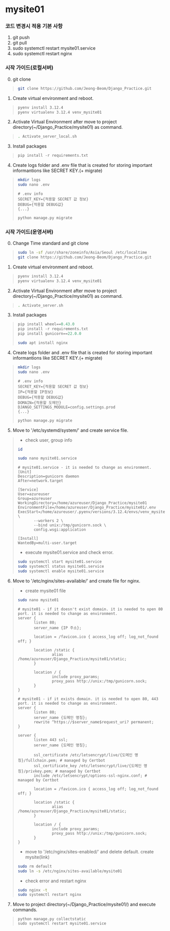 # mysite01
### 코드 변경시 적용 기본 사항
1. git push
2. git pull
3. sudo systemctl restart mysite01.service
4. sudo systemctl restart nginx

### 시작 가이드(로컬서버)
0. git clone
>```bash
>git clone https://github.com/Jeong-Beom/Django_Practice.git
>```  
1. Create virtual environment and reboot.
>```bash
>pyenv install 3.12.4
>pyenv virtualenv 3.12.4 venv_mysite01
>```
2. Activate Virtual Environment after move to project directory(~/Django_Practice/mysite01) as command.
>```bash
>. Activate_server_local.sh
>```
3. Install packages
>```python
>pip install -r requirements.txt
>```
4. Create logs folder and .env file that is created for storing important informantions like SECRET KEY.(+ migrate)
>```bash
>mkdir logs
>sudo nano .env
>```
>```
># .env info
>SECRET_KEY={적용할 SECRET 값 정보}
>DEBUG={적용할 DEBUG값}
>{...}
>```
>```bash
>python manage.py migrate
>```

### 시작 가이드(운영서버)
0. Change Time standard and git clone
>```bash
>sudo ln -sf /usr/share/zoneinfo/Asia/Seoul /etc/localtime
>git clone https://github.com/Jeong-Beom/Django_Practice.git
>```  
1. Create virtual environment and reboot.
>```bash
>pyenv install 3.12.4
>pyenv virtualenv 3.12.4 venv_mysite01
>```
2. Activate Virtual Environment after move to project directory(~/Django_Practice/mysite01) as command.
>```bash
>. Activate_server.sh
>```
3. Install packages
>```python
>pip install wheel==0.43.0
>pip install -r requirements.txt
>pip install gunicorn==22.0.0
>```
>```bash
>sudo apt install nginx
>```
4. Create logs folder and .env file that is created for storing important informantions like SECRET KEY.(+ migrate)
>```bash
>mkdir logs
>sudo nano .env
>```
>```
># .env info
>SECRET_KEY={적용할 SECRET 값 정보}
>IP={적용할 IP정보}
>DEBUG={적용할 DEBUG값}
>DOMAIN={적용할 도메인}
>DJANGO_SETTINGS_MODULE=config.settings.prod
>{...}
>```
>```bash
>python manage.py migrate
>```
5. Move to '/etc/systemd/system/' and create service file.
>- check user, group info
>```bash
>id
>```
>```bash
>sudo nano mysite01.service
>```
>```
># mysite01.service - it is needed to change as environment.
>[Unit]
>Description=gunicorn daemon
>After=network.target
>
>[Service]
>User=azureuser
>Group=azureuser
>WorkingDirectory=/home/azureuser/Django_Practice/mysite01
>EnvironmentFile=/home/azureuser/Django_Practice/mysite01/.env
>ExecStart=/home/azureuser/.pyenv/versions/3.12.4/envs/venv_mysite01/bin/gunicorn \
>        --workers 2 \
>        --bind unix:/tmp/gunicorn.sock \
>        config.wsgi:application
>
>[Install]
>WantedBy=multi-user.target
>```
>- execute mysite01.service and check error.
>```bash
>sudo systemctl start mysite01.service
>sudo systemctl status mysite01.service
>sudo systemctl enable mysite01.service
>```
6. Move to '/etc/nginx/sites-available/' and create file for nginx. 
>- create mysite01 file
>```bash
>sudo nano mysite01
>```
>```
># mysite01 - if it doesn't exist domain. it is needed to open 80 port. it is needed to change as environment.
>server {
>        listen 80;
>        server_name {IP 주소};
>
>        location = /favicon.ico { access_log off; log_not_found off; }
>
>        location /static {
>                alias /home/azureuser/Django_Practice/mysite01/static;
>        }
>
>        location / {
>                include proxy_params;
>                proxy_pass http://unix:/tmp/gunicorn.sock;
>        }
>}
>
># mysite01 - if it exists domain. it is needed to open 80, 443 port. it is needed to change as environment.
>server {
>        listen 80;
>        server_name {도메인 명칭};
>        rewrite ^https://$server_name$request_uri? permanent;
>}
>
>server {
>        listen 443 ssl;
>        server_name {도메인 명칭};
>
>        ssl_certificate /etc/letsencrypt/live/{도메인 명칭}/fullchain.pem; # managed by Certbot
>        ssl_certificate_key /etc/letsencrypt/live/{도메인 명칭}/privkey.pem; # managed by Certbot
>        include /etc/letsencrypt/options-ssl-nginx.conf; # managed by Certbot
>
>        location = /favicon.ico { access_log off; log_not_found off; }
>
>        location /static {
>                alias /home/azureuser/Django_Practice/mysite01/static;
>        }
>
>        location / {
>                include proxy_params;
>                proxy_pass http://unix:/tmp/gunicorn.sock;
>        }
>}
>```
>- move to '/etc/nginx/sites-enabled/' and delete default. create mysite(link)
>```bash
>sudo rm default
>sudo ln -s /etc/nginx/sites-available/mysite01
>```
>- check error and restart nginx
>```bash
>sudo nginx -t
>sudo systemctl restart nginx
>```
7. Move to project directory(~/Django_Practice/mysite01/) and execute commands.
>```
>python manage.py collectstatic
>sudo systemctl restart mysite01.service
>```
